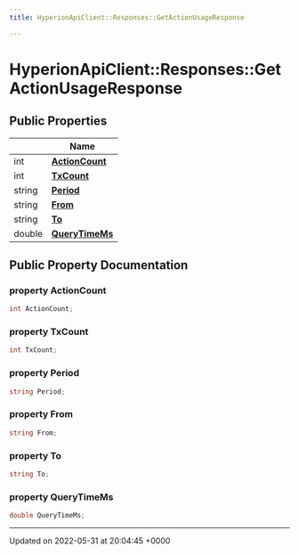 ```yaml
---
title: HyperionApiClient::Responses::GetActionUsageResponse

---
```


# HyperionApiClient::Responses::GetActionUsageResponse





## Public Properties

|                | Name           |
| -------------- | -------------- |
| int | **[ActionCount](/Classes/class_hyperion_api_client_1_1_responses_1_1_get_action_usage_response.md#property-actioncount)**  |
| int | **[TxCount](/Classes/class_hyperion_api_client_1_1_responses_1_1_get_action_usage_response.md#property-txcount)**  |
| string | **[Period](/Classes/class_hyperion_api_client_1_1_responses_1_1_get_action_usage_response.md#property-period)**  |
| string | **[From](/Classes/class_hyperion_api_client_1_1_responses_1_1_get_action_usage_response.md#property-from)**  |
| string | **[To](/Classes/class_hyperion_api_client_1_1_responses_1_1_get_action_usage_response.md#property-to)**  |
| double | **[QueryTimeMs](/Classes/class_hyperion_api_client_1_1_responses_1_1_get_action_usage_response.md#property-querytimems)**  |

## Public Property Documentation

### property ActionCount

```csharp
int ActionCount;
```


### property TxCount

```csharp
int TxCount;
```


### property Period

```csharp
string Period;
```


### property From

```csharp
string From;
```


### property To

```csharp
string To;
```


### property QueryTimeMs

```csharp
double QueryTimeMs;
```


-------------------------------

Updated on 2022-05-31 at 20:04:45 +0000